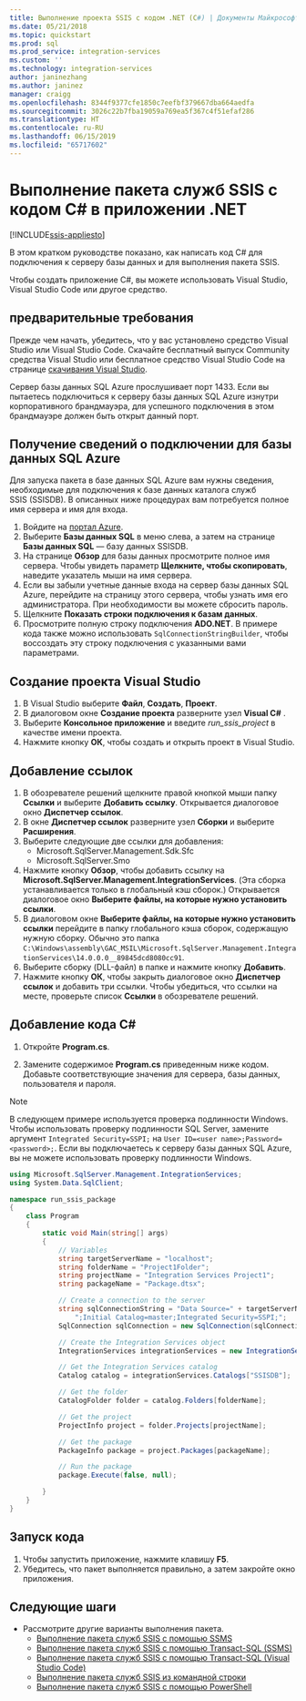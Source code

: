 ```yaml
---
title: Выполнение проекта SSIS с кодом .NET (C#) | Документы Майкрософт
ms.date: 05/21/2018
ms.topic: quickstart
ms.prod: sql
ms.prod_service: integration-services
ms.custom: ''
ms.technology: integration-services
author: janinezhang
ms.author: janinez
manager: craigg
ms.openlocfilehash: 8344f9377cfe1850c7eefbf379667dba664aedfa
ms.sourcegitcommit: 3026c22b7fba19059a769ea5f367c4f51efaf286
ms.translationtype: HT
ms.contentlocale: ru-RU
ms.lasthandoff: 06/15/2019
ms.locfileid: "65717602"
---
```

# <a name="run-an-ssis-package-with-c-code-in-a-net-app"></a>Выполнение пакета служб SSIS с кодом C# в приложении .NET

[!INCLUDE[ssis-appliesto](../includes/ssis-appliesto-ssvrpluslinux-asdb-asdw-xxx.md)]


В этом кратком руководстве показано, как написать код C# для подключения к серверу базы данных и для выполнения пакета SSIS.

Чтобы создать приложение C#, вы можете использовать Visual Studio, Visual Studio Code или другое средство.

## <a name="prerequisites"></a>предварительные требования

Прежде чем начать, убедитесь, что у вас установлено средство Visual Studio или Visual Studio Code. Скачайте бесплатный выпуск Community средства Visual Studio или бесплатное средство Visual Studio Code на странице [скачивания Visual Studio](https://www.visualstudio.com/downloads/).

Сервер базы данных SQL Azure прослушивает порт 1433. Если вы пытаетесь подключиться к серверу базы данных SQL Azure изнутри корпоративного брандмауэра, для успешного подключения в этом брандмауэре должен быть открыт данный порт.

## <a name="for-azure-sql-database-get-the-connection-info"></a>Получение сведений о подключении для базы данных SQL Azure

Для запуска пакета в базе данных SQL Azure вам нужны сведения, необходимые для подключения к базе данных каталога служб SSIS (SSISDB). В описанных ниже процедурах вам потребуется полное имя сервера и имя для входа.

1. Войдите на [портал Azure](https://portal.azure.com/).
2. Выберите **Базы данных SQL** в меню слева, а затем на странице **Базы данных SQL** — базу данных SSISDB. 
3. На странице **Обзор** для базы данных просмотрите полное имя сервера. Чтобы увидеть параметр **Щелкните, чтобы скопировать**, наведите указатель мыши на имя сервера. 
4. Если вы забыли учетные данные входа на сервер базы данных SQL Azure, перейдите на страницу этого сервера, чтобы узнать имя его администратора. При необходимости вы можете сбросить пароль.
5. Щелкните **Показать строки подключения к базам данных**.
6. Просмотрите полную строку подключения **ADO.NET**. В примере кода также можно использовать `SqlConnectionStringBuilder`, чтобы воссоздать эту строку подключения с указанными вами параметрами.

## <a name="create-a-new-visual-studio-project"></a>Создание проекта Visual Studio

1. В Visual Studio выберите **Файл**, **Создать**, **Проект**. 
2. В диалоговом окне **Создание проекта** разверните узел **Visual C#** .
3. Выберите **Консольное приложение** и введите *run_ssis_project* в качестве имени проекта.
4. Нажмите кнопку **ОК**, чтобы создать и открыть проект в Visual Studio.

## <a name="add-references"></a>Добавление ссылок
1. В обозревателе решений щелкните правой кнопкой мыши папку **Ссылки** и выберите **Добавить ссылку**. Открывается диалоговое окно **Диспетчер ссылок**.
2. В окне **Диспетчер ссылок** разверните узел **Сборки** и выберите **Расширения**.
3. Выберите следующие две ссылки для добавления:
    -   Microsoft.SqlServer.Management.Sdk.Sfc
    -   Microsoft.SqlServer.Smo
4. Нажмите кнопку **Обзор**, чтобы добавить ссылку на **Microsoft.SqlServer.Management.IntegrationServices**. (Эта сборка устанавливается только в глобальный кэш сборок.) Открывается диалоговое окно **Выберите файлы, на которые нужно установить ссылки**.
5. В диалоговом окне **Выберите файлы, на которые нужно установить ссылки** перейдите в папку глобального кэша сборок, содержащую нужную сборку. Обычно это папка `C:\Windows\assembly\GAC_MSIL\Microsoft.SqlServer.Management.IntegrationServices\14.0.0.0__89845dcd8080cc91`.
6. Выберите сборку (DLL-файл) в папке и нажмите кнопку **Добавить**.
7. Нажмите кнопку **ОК**, чтобы закрыть диалоговое окно **Диспетчер ссылок** и добавить три ссылки. Чтобы убедиться, что ссылки на месте, проверьте список **Ссылки** в обозревателе решений.

## <a name="add-the-c-code"></a>Добавление кода C# 
1. Откройте **Program.cs**.

2. Замените содержимое **Program.cs** приведенным ниже кодом. Добавьте соответствующие значения для сервера, базы данных, пользователя и пароля.

> [!NOTE]
> В следующем примере используется проверка подлинности Windows. Чтобы использовать проверку подлинности SQL Server, замените аргумент `Integrated Security=SSPI;` на `User ID=<user name>;Password=<password>;`. Если вы подключаетесь к серверу базы данных SQL Azure, вы не можете использовать проверку подлинности Windows.


```csharp
using Microsoft.SqlServer.Management.IntegrationServices;
using System.Data.SqlClient;

namespace run_ssis_package
{
    class Program
    {
        static void Main(string[] args)
        {
            // Variables
            string targetServerName = "localhost";
            string folderName = "Project1Folder";
            string projectName = "Integration Services Project1";
            string packageName = "Package.dtsx";

            // Create a connection to the server
            string sqlConnectionString = "Data Source=" + targetServerName +
                ";Initial Catalog=master;Integrated Security=SSPI;";
            SqlConnection sqlConnection = new SqlConnection(sqlConnectionString);

            // Create the Integration Services object
            IntegrationServices integrationServices = new IntegrationServices(sqlConnection);

            // Get the Integration Services catalog
            Catalog catalog = integrationServices.Catalogs["SSISDB"];

            // Get the folder
            CatalogFolder folder = catalog.Folders[folderName];

            // Get the project
            ProjectInfo project = folder.Projects[projectName];

            // Get the package
            PackageInfo package = project.Packages[packageName];

            // Run the package
            package.Execute(false, null);

        }
    }
}
```

## <a name="run-the-code"></a>Запуск кода

1. Чтобы запустить приложение, нажмите клавишу **F5**.
2. Убедитесь, что пакет выполняется правильно, а затем закройте окно приложения.

## <a name="next-steps"></a>Следующие шаги
- Рассмотрите другие варианты выполнения пакета.
    - [Выполнение пакета служб SSIS с помощью SSMS](./ssis-quickstart-run-ssms.md)
    - [Выполнение пакета служб SSIS с помощью Transact-SQL (SSMS)](./ssis-quickstart-run-tsql-ssms.md)
    - [Выполнение пакета служб SSIS с помощью Transact-SQL (Visual Studio Code)](ssis-quickstart-run-tsql-vscode.md)
    - [Выполнение пакета служб SSIS из командной строки](./ssis-quickstart-run-cmdline.md)
    - [Выполнение пакета служб SSIS с помощью PowerShell](ssis-quickstart-run-powershell.md)
